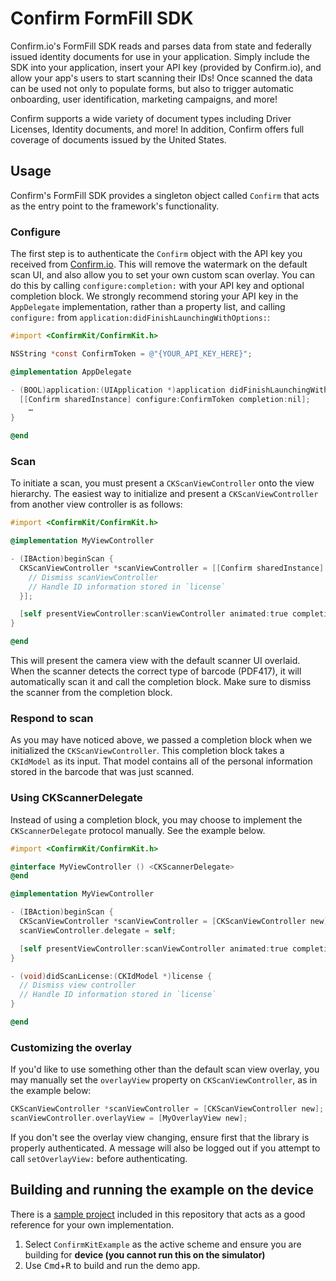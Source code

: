 # Confirm FormFill SDK

Confirm.io's FormFill SDK reads and parses data from state and federally issued identity documents for use in your application. Simply include the SDK into your application, insert your API key (provided by Confirm.io), and allow your app's users to start scanning their IDs! Once scanned the data can be used not only to populate forms, but also to trigger automatic onboarding, user identification, marketing campaigns, and more!

Confirm supports a wide variety of document types including Driver Licenses, Identity documents, and more! In addition, Confirm offers full coverage of documents issued by the United States. 

## Usage

Confirm's FormFill SDK provides a singleton object called `Confirm` that acts as the entry point to the framework's functionality.

### Configure

The first step is to authenticate the `Confirm` object with the API key you received from [Confirm.io](http://confirm.io/). This will remove the watermark on the default scan UI, and also allow you to set your own custom scan overlay. You can do this by calling `configure:completion:` with your API key and optional completion block. We strongly recommend storing your API key in the `AppDelegate` implementation, rather than a property list, and calling `configure:` from `application:didFinishLaunchingWithOptions:`:

```objective-c
#import <ConfirmKit/ConfirmKit.h>

NSString *const ConfirmToken = @"{YOUR_API_KEY_HERE}";

@implementation AppDelegate

- (BOOL)application:(UIApplication *)application didFinishLaunchingWithOptions:(NSDictionary *)launchOptions {
  [[Confirm sharedInstance] configure:ConfirmToken completion:nil];
    …
}

@end
```

### Scan

To initiate a scan, you must present a `CKScanViewController` onto the view hierarchy. The easiest way to initialize and present a `CKScanViewController` from another view controller is as follows:

```objective-c
#import <ConfirmKit/ConfirmKit.h>

@implementation MyViewController

- (IBAction)beginScan {
  CKScanViewController *scanViewController = [[Confirm sharedInstance] scanLicenseWithCompletion:^(CKIdModel *license) {
    // Dismiss scanViewController
    // Handle ID information stored in `license`
  }];

  [self presentViewController:scanViewController animated:true completion:nil];
}

@end
```

This will present the camera view with the default scanner UI overlaid. When the scanner detects the correct type of barcode (PDF417), it will automatically scan it and call the completion block. Make sure to dismiss the scanner from the completion block.

### Respond to scan

As you may have noticed above, we passed a completion block when we initialized the `CKScanViewController`. This completion block takes a `CKIdModel` as its input. That model contains all of the personal information stored in the barcode that was just scanned.

### Using CKScannerDelegate

Instead of using a completion block, you may choose to implement the `CKScannerDelegate` protocol manually. See the example below. 

```objective-c
#import <ConfirmKit/ConfirmKit.h>

@interface MyViewController () <CKScannerDelegate>
@end

@implementation MyViewController

- (IBAction)beginScan {
  CKScanViewController *scanViewController = [CKScanViewController new];
  scanViewController.delegate = self;

  [self presentViewController:scanViewController animated:true completion:nil];
}

- (void)didScanLicense:(CKIdModel *)license {
  // Dismiss view controller
  // Handle ID information stored in `license`
}

@end
```

### Customizing the overlay

If you'd like to use something other than the default scan view overlay, you may manually set the `overlayView` property on `CKScanViewController`, as in the example below:

```objective-c
CKScanViewController *scanViewController = [CKScanViewController new];
scanViewController.overlayView = [MyOverlayView new];
```

If you don't see the overlay view changing, ensure first that the library is properly authenticated. A message will also be logged out if you attempt to call `setOverlayView:` before authenticating.

## Building and running the example on the device

There is a [sample project](https://github.com/confirm-io/ios-ageverify-demo/tree/master/ConfirmKitExample) included in this repository that acts as a good reference for your own implementation.


1. Select `ConfirmKitExample` as the active scheme and ensure you are building for **device (you cannot run this on the simulator)**
2. Use <kbd>Cmd</kbd>+<kbd>R</kbd> to build and run the demo app.